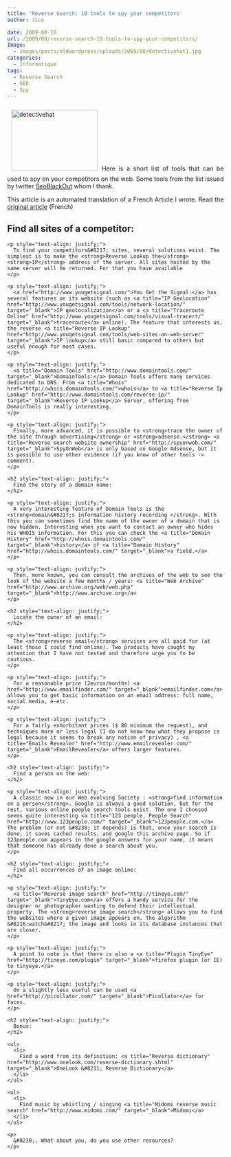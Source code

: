 ```yaml
---
title: 'Reverse Search: 10 tools to spy your competitors'
author: Jice

date: 2009-08-16
url: /2009/08/reverse-search-10-tools-to-spy-your-competitors/
Image:
  - images/posts/oldwordpress/uploads/2009/08/detectivehat1.jpg
categories:
  - Informatique
tags:
  - Reverse Search
  - SEO
  - Spy
---
```

<p style="text-align: justify;">
  <a href="images/posts/oldwordpress/uploads/2009/08/detectivehat1.jpg"><img class="alignleft size-full wp-image-816" style="margin: 10px;" title="detectivehat" src="/images/posts/oldwordpress/uploads/2009/08/detectivehat1.jpg" alt="detectivehat" width="200" height="142" ></a>Here is a short list of tools that can be used to spy on your competitors on the web. Some tools from the list issued by twitter <a title="SEO Black Hat and White" href="http://www.seoblackout.com/" target="_blank">SeoBlackOut</a> whom I thank.
</p>

<p style="text-align: justify;">
  This article is an automated translation of a French Article I wrote. Read the <a title="Reverse Search 10 outils pour espionner vos concurrents" href="Reverse Search: 10 tools to spy your competitors ">original article</a> (French)
</p>

<p style="text-align: justify;">
  <p style="text-align: justify;">
    <h2 style="text-align: justify;">
      Find all sites of a competitor:
    </h2>
    
    <p style="text-align: justify;">
      To find your competitors&#8217; sites, several solutions exist. The simplest is to make the <strong>Reverse Lookup the</strong> <strong>IP</strong> address of the server. All sites hosted by the same server will be returned. For that you have available
    </p>
    
    <p style="text-align: justify;">
      <a href="http://www.yougetsignal.com/">You Get the Signal:</a> has several features on its website (such as <a title="IP Geolocation" href="http://www.yougetsignal.com/tools/network-location/" target="_blank">IP geolocalization</a> or a <a title="Traceroute Online" href="http://www.yougetsignal.com/tools/visual-tracert/" target="_blank">traceroute</a> online). The feature that interests us, the reverse <a title="Reverse IP Lookup" href="http://www.yougetsignal.com/tools/web-sites-on-web-server" target="_blank">IP lookup</a> still basic compared to others but useful enough for most cases.
    </p>
    
    <p style="text-align: justify;">
      <a title="Domain Tools" href="http://www.domaintools.com/" target="_blank">DomainTools:</a> Domain Tools offers many services dedicated to DNS. From <a title="Whois" href="http://whois.domaintools.com/">whois</a> to <a title="Reverse Ip Lookup" href="http://www.domaintools.com/reverse-ip/" target="_blank">Reverse IP Lookup</a> Server, offering free DomainTools is really interesting.
    </p>
    
    <p style="text-align: justify;">
      Finally, more advanced, it is possible to <strong>trace the owner of the site through advertising</strong> or <strong>adsense.</strong> <a title="Reverse search website ownership" href="http://spyonweb.com/" target="_blank">SpyOnWeb</a> is only based on Google Adsense, but it is possible to use other evidence (if you know of other tools -> comment).
    </p>
    
    <h2 style="text-align: justify;">
      Find the story of a domain name:
    </h2>
    
    <p style="text-align: justify;">
      A very interesting feature of Domain Tools is the <strong>domain&#8217;s information history recording </strong>. With this you can sometimes find the name of the owner of a domain that is now hidden. Interesting when you want to contact an owner who hides his WHOIS information. For this you can check the <a title="Domain History" href="http://whois.domaintools.com/" target="_blank">history</a> of <a title="Domain History" href="http://whois.domaintools.com/" target="_blank">a field.</a>
    </p>
    
    <p style="text-align: justify;">
      Then, more known, you can consult the archives of the web to see the look of the website a few months / years: <a title="Web Archive" href="http://www.archive.org/web/web.php" target="_blank">http://www.archive.org</a>
    </p>
    
    <h2 style="text-align: justify;">
      Locate the owner of an email:
    </h2>
    
    <p style="text-align: justify;">
      The <strong>reverse email</strong> services are all paid for (at least those I could find online). Two products have caught my attention that I have not tested and therefore urge you to be cautious.
    </p>
    
    <p style="text-align: justify;">
      For a reasonable price (2euros/months) <a href="http://www.emailfinder.com/" target="_blank">emailfinder.com</a> allows you to get basic information on an email address: full name, social media, e-etc.
    </p>
    
    <p style="text-align: justify;">
      For a fairly exhorbitant prices ($ 80 minimum the request), and techniques more or less legal (I do not know how what they propose is legal because it seems to break any notion of privacy) , <a title="Emails Revealer" href="http://www.emailrevealer.com/" target="_blank">EmailRevealer</a> offers larger features.
    </p>
    
    <h2 style="text-align: justify;">
      Find a person on the web:
    </h2>
    
    <p style="text-align: justify;">
      A classic now in our Web evolving Society : <strong>find information on a person</strong>. Google is always a good solution, but for the rest, various online people search tools exist. The one I choosed seems quite interesting <a title="123 people, People Search" href="http://www.123people.com/" target="_blank">123people.com.</a> The problem (or not &#8230; it depends) is that, once your search is done, it saves cached results, and google this archive page. So if 123people.com appears in the google answers for your name, it means that someone has already done a search about you.
    </p>
    
    <h2 style="text-align: justify;">
      Find all occurrences of an image online:
    </h2>
    
    <p style="text-align: justify;">
      <a title="Reverse image search" href="http://tineye.com/" target="_blank">TinyEye.com</a> offers a handy service for the designer or photographer wanting to defend their intellectual property. The <strong>reverse image search</strong> allows you to find the websites where a given image appears on. The algorithm &#8216;watch&#8217; the image and looks in its database instances that are closer.
    </p>
    
    <p style="text-align: justify;">
      A point to note is that there is also a <a title="Plugin TinyEye" href="http://tineye.com/plugin" target="_blank">firefox plugin (or IE) to tinyeye.</a>
    </p>
    
    <p style="text-align: justify;">
      On a slightly less useful can be used <a href="http://picollator.com/" target="_blank">Picollator</a> for faces.
    </p>
    
    <h2 style="text-align: justify;">
      Bonus:
    </h2>
    
    <ul>
      <li>
        Find a word from its definition: <a title="Reverse dictionary" href="http://www.onelook.com/reverse-dictionary.shtml" target="_blank">OneLook &#8211; Reverse Dictionary</a>
      </li>
    </ul>
    
    <ul>
      <li>
        Find music by whistling / singing <a title="Midomi reverse music search" href="http://www.midomi.com/" target="_blank">Midomi</a>
      </li>
    </ul>
    
    <p>
      &#8230;. What about you, do you use other resources?
    </p>